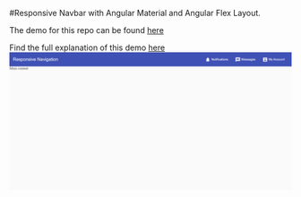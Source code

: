#Responsive Navbar with Angular Material and Angular Flex Layout.

The demo for this repo can be found [here](https://mainawycliffe.github.io/Responsive-Navbar-with-Angular-Material-and-Angular-Flex-Layout/)

Find the full explanation of this demo [here](https://codinglatte.com/posts/angular/responsive-navbar-angular-flex-layout/)
![image](navbar.png)
